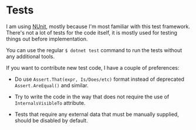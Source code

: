 Tests
=====

I am using [NUnit](https://github.com/nunit/docs/wiki/NUnit-Documentation), mostly because I'm most familiar with this test framework. There's not a lot of tests for the code itself, it is mostly used for testing things out before implementation.

You can use the regular `$ dotnet test` command to run the tests without any additional tools.

If you want to contribute new test code, I have a couple of preferences:
* Do use `Assert.That(expr, Is/Does/etc)` format instead of deprecated `Assert.AreEqual()` and similar.

* Try to write the code in the way that does not require the use of `InternalsVisibleTo` attribute.

* Tests that require any external data that must be manually supplied, should be disabled by default.